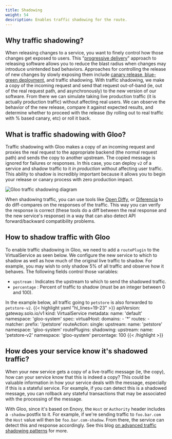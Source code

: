 ```yaml
---
title: Shadowing
weight: 54
description: Enables traffic shadowing for the route.
---
```


## Why traffic shadowing?
When releasing changes to a service, you want to finely control how those changes get exposed to users. This "[progressive delivery](https://redmonk.com/jgovernor/2018/08/06/towards-progressive-delivery/)" approach to releasing software allows you to reduce the blast radius when changes may introduce unintended bad behaviors. Approaches for controlling the release of new changes by slowly exposing them include [canary release, blue-green deployment](https://blog.christianposta.com/deploy/blue-green-deployments-a-b-testing-and-canary-releases/), and traffic shadowing. With traffic shadowing, we make a copy of the incoming request and send that request out-of-band (ie, out of the real request path, and asynchronously) to the new version of our software. From there we can simulate taking live production traffic (it is actually production traffic) without affecting real users. We can observe the behavior of the new release, compare it against expected results, and determine whether to proceed with the release (by rolling out to real traffic with % based canary, etc) or roll it back.

## What is traffic shadowing with Gloo?
Traffic shadowing with Gloo makes a copy of an incoming request and proxies the real request to the appropriate backend (the normal request path) and sends the copy to another upstream. The copied message is ignored for failures or responses. In this case, you can deploy `v2` of a service and shadow traffic to it *in production* without affecting user traffic. This ability to shadow is incredibly important because it allows you to begin your release or canary process with zero production impact. 

![Gloo traffic shadowing diagram](/img/gloo-traffic-shadowing.png)

When shadowing traffic, you can use tools like [Open Diffy](https://github.com/opendiffy/diffy), or [Diferencia](https://github.com/lordofthejars/diferencia) to do diff-compares on the responses of the traffic. This way you can verify the response is correct (these tools do a diff between the real response and the new service's response) in a way that can also detect API forward/backward compatibility problems. 


## How to shadow traffic with Gloo

To enable traffic shadowing in Gloo, we need to add a `routePlugin` to the VirtualService as seen below. We configure the new service to which to shadow as well as how much of the original live traffic to shadow. For example, you may wish to only shadow 5% of all traffic and observe how it behaves. The following fields control those variables:

* `upstream` : Indicates the upstream to which to send the shadowed traffic.
* `percentage` : Percent of traffic to shadow (must be an integer between 0 and 100).

In the example below, all traffic going to `petstore` is also forwarded to `petstore-v2`.
{{< highlight yaml "hl_lines=19-23" >}}
apiVersion: gateway.solo.io/v1
kind: VirtualService
metadata:
  name: 'default'
  namespace: 'gloo-system'
spec:
  virtualHost:
    domains:
    - '*'
    routes:
    - matcher:
        prefix: '/petstore'
      routeAction:
        single:
          upstream:
            name: 'petstore'
            namespace: 'gloo-system'
      routePlugins:
        shadowing:
          upstream:
            name: 'petstore-v2'
            namespace: 'gloo-system'
          percentage: 100
{{< /highlight >}}

## How does your service know it's shadowed traffic?

When your new service gets a copy of a live-traffic message (ie, the copy), how can your service know that this is indeed a copy? This could be valuable information in how your service deals with the message, especially if this is a stateful service. For example, if you can detect this is a shadowed message, you can rollback any stateful transactions that may be associated with the processing of the message. 

With Gloo, since it's based on Enovy, the `Host` or `Authority` header includes a `-shadow` postfix to it. For example, if we're sending traffic to `foo.bar.com` the `Host` value will then be `foo.bar.com-shadow`. From there, the service can detect this and response accordingly. See this blog [on advanced traffic shadowing patterns](https://blog.christianposta.com/microservices/advanced-traffic-shadowing-patterns-for-microservices-with-istio-service-mesh/) for more.